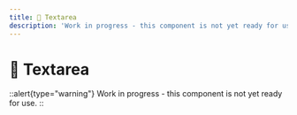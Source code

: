 ```yaml
---
title: 🔴 Textarea
description: 'Work in progress - this component is not yet ready for use.'
---
```


# 🔴 Textarea

::alert{type="warning"}
Work in progress - this component is not yet ready for use.
::
